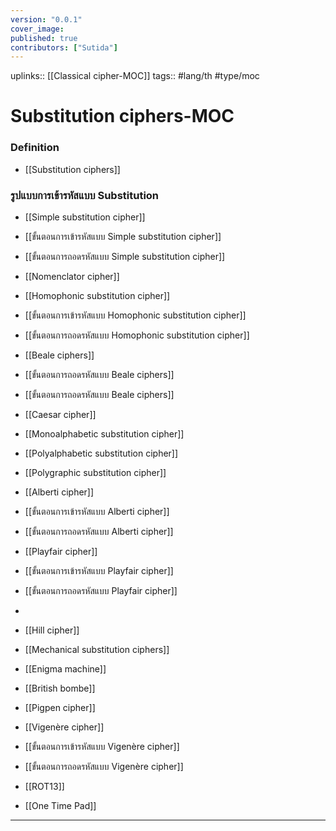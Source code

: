 ```yaml
---
version: "0.0.1"
cover_image:
published: true
contributors: ["Sutida"]
---
```

uplinks:: [[Classical cipher-MOC]]
tags:: #lang/th #type/moc

# Substitution ciphers-MOC
### Definition
- [[Substitution ciphers]]

### รูปแบบการเข้ารหัสแบบ Substitution 
- [[Simple substitution cipher]]
- [[ขั้นตอนการเข้ารหัสแบบ Simple substitution cipher]]
- [[ขั้นตอนการถอดรหัสแบบ Simple substitution cipher]]

- [[Nomenclator cipher]]

- [[Homophonic substitution cipher]]
- [[ขั้นตอนการเข้ารหัสแบบ Homophonic substitution cipher]]
- [[ขั้นตอนการถอดรหัสแบบ  Homophonic substitution cipher]]

- [[Beale  ciphers]]
- [[ขั้นตอนการถอดรหัสแบบ Beale ciphers]]
- [[ขั้นตอนการถอดรหัสแบบ Beale ciphers]]
- [[Caesar cipher]]
- [[Monoalphabetic substitution cipher]]

- [[Polyalphabetic substitution cipher]]

- [[Polygraphic substitution cipher]]
- [[Alberti cipher]]
- [[ขั้นตอนการเข้ารหัสแบบ Alberti cipher]]
- [[ขั้นตอนการถอดรหัสแบบ Alberti cipher]]

- [[Playfair cipher]]
- [[ขั้นตอนการเข้ารหัสแบบ Playfair cipher]]
- [[ขั้นตอนการถอดรหัสแบบ Playfair cipher]]
- 
- [[Hill cipher]]

- [[Mechanical substitution ciphers]]
- [[Enigma machine]]
- [[British  bombe]]

- [[Pigpen cipher]]

- [[Vigenère cipher]]
- [[ขั้นตอนการเข้ารหัสแบบ Vigenère cipher]]
- [[ขั้นตอนการถอดรหัสแบบ Vigenère cipher]]

- [[ROT13]]

- [[One Time Pad]]

---

